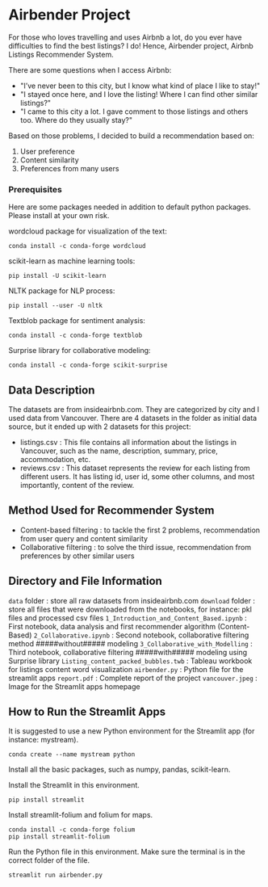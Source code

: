 # Airbender Project

For those who loves travelling and uses Airbnb a lot, do you ever have difficulties to find the best listings? I do! Hence, Airbender project, Airbnb Listings Recommender System.

There are some questions when I access Airbnb:
- "I’ve never been to this city, but I know what kind of place I like to stay!"
- "I stayed once here, and I love the listing! Where I can find other similar listings?"
- "I came to this city a lot. I gave comment to those listings and others too. Where do they usually stay?"

Based on those problems, I decided to build a recommendation based on:
1. User preference
2. Content similarity
3. Preferences from many users


### Prerequisites

Here are some packages needed in addition to default python packages. Please install at your own risk.

wordcloud package for visualization of the text:
```
conda install -c conda-forge wordcloud
```

scikit-learn as machine learning tools:
```
pip install -U scikit-learn
```

NLTK package for NLP process:
```
pip install --user -U nltk
```

Textblob package for sentiment analysis:
```
conda install -c conda-forge textblob
```

Surprise library for collaborative modeling:
```
conda install -c conda-forge scikit-surprise
```

## Data Description

The datasets are from insideairbnb.com. They are categorized by city and I used data from Vancouver. There are 4 datasets in the folder as initial data source, but it ended up with 2 datasets for this project:
- listings.csv : This file contains all information about the listings in Vancouver, such as the name, description, summary, price, accommodation, etc.
- reviews.csv : This dataset represents the review for each listing from different users. It has listing id, user id, some other columns, and most importantly, content of the review.


## Method Used for Recommender System

- Content-based filtering : to tackle the first 2 problems, recommendation from user query and content similarity
- Collaborative filtering : to solve the third issue, recommendation from preferences by other similar users


## Directory and File Information

`data` folder : store all raw datasets from insideairbnb.com
`download` folder : store all files that were downloaded from the notebooks, for instance: pkl files and processed csv files 
`1_Introduction_and_Content_Based.ipynb` :  First notebook, data analysis and first recommender algorithm (Content-Based)
`2_Collaborative.ipynb` : Second notebook, collaborative filtering method #####without##### modeling
`3_Collaborative_with_Modelling` : Third notebook, collaborative filtering #####with##### modeling using Surprise library
`Listing_content_packed_bubbles.twb` : Tableau workbook for listings content word visualization
`airbender.py` : Python file for the streamlit apps
`report.pdf` : Complete report of the project
`vancouver.jpeg` : Image for the Streamlit apps homepage

## How to Run the Streamlit Apps

It is suggested to use a new Python environment for the Streamlit app (for instance: mystream).
```
conda create --name mystream python
```

Install all the basic packages, such as numpy, pandas, scikit-learn.

Install the Streamlit in this environment.
```
pip install streamlit
```

Install streamlit-folium and folium for maps.
```
conda install -c conda-forge folium
pip install streamlit-folium
```

Run the Python file in this environment. Make sure the terminal is in the correct folder of the file.
```
streamlit run airbender.py
```



